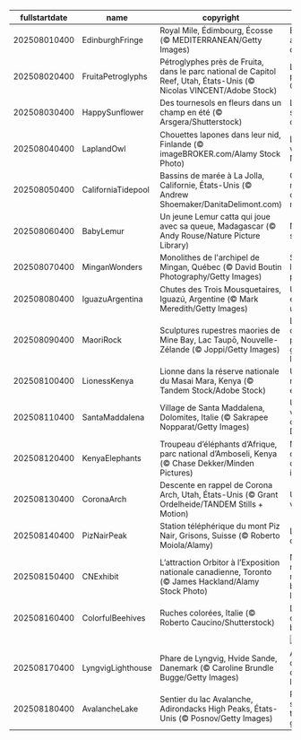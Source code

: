 |fullstartdate|name|copyright|title|image|
|--|--|--|--|--|
202508010400|EdinburghFringe|Royal Mile, Édimbourg, Écosse (© MEDITERRANEAN/Getty Images)|Bienvenue au Fringe d’Édimbourg!|![](/fr-CA/2025/08/202508010400EdinburghFringe.jpg)|
202508020400|FruitaPetroglyphs|Pétroglyphes près de Fruita, dans le parc national de Capitol Reef, Utah, États-Unis (© Nicolas VINCENT/Adobe Stock)|Les pierres parlent à Capitol Reef|![](/fr-CA/2025/08/202508020400FruitaPetroglyphs.jpg)|
202508030400|HappySunflower|Des tournesols en fleurs dans un champ en été (© Arsgera/Shutterstock)|Les petits soleils des champs|![](/fr-CA/2025/08/202508030400HappySunflower.jpg)|
202508040400|LaplandOwl|Chouettes lapones dans leur nid, Finlande (© imageBROKER.com/Alamy Stock Photo)|La sagesse venue du Nord|![](/fr-CA/2025/08/202508040400LaplandOwl.jpg)|
202508050400|CaliforniaTidepool|Bassins de marée à La Jolla, Californie, États-Unis (© Andrew Shoemaker/DanitaDelimont.com)|Quand la mer façonne des mondes miniatures|![](/fr-CA/2025/08/202508050400CaliforniaTidepool.jpg)|
202508060400|BabyLemur|Un jeune Lemur catta qui joue avec sa queue, Madagascar (© Andy Rouse/Nature Picture Library)|Naître, jouer, survivre|![](/fr-CA/2025/08/202508060400BabyLemur.jpg)|
202508070400|MinganWonders|Monolithes de l'archipel de Mingan, Québec (© David Boutin Photography/Getty Images)|Sculptés par le temps qui passe|![](/fr-CA/2025/08/202508070400MinganWonders.jpg)|
202508080400|IguazuArgentina|Chutes des Trois Mousquetaires, Iguazú, Argentine (© Mark Meredith/Getty Images)|Un pour tous et tous pour un!|![](/fr-CA/2025/08/202508080400IguazuArgentina.jpg)|
202508090400|MaoriRock|Sculptures rupestres maories de Mine Bay, Lac Taupō, Nouvelle-Zélande (© Joppi/Getty Images)|La mémoire des premiers peuples gravée dans la roche|![](/fr-CA/2025/08/202508090400MaoriRock.jpg)|
202508100400|LionessKenya|Lionne dans la réserve nationale du Masai Mara, Kenya (© Tandem Stock/Adobe Stock)|Un rugissement en sursis|![](/fr-CA/2025/08/202508100400LionessKenya.jpg)|
202508110400|SantaMaddalena|Village de Santa Maddalena, Dolomites, Italie (© Sakrapee Nopparat/Getty Images)|Un tableau vivant au cœur des Dolomites|![](/fr-CA/2025/08/202508110400SantaMaddalena.jpg)|
202508120400|KenyaElephants|Troupeau d’éléphants d’Afrique, parc national d’Amboseli, Kenya (© Chase Dekker/Minden Pictures)|Mémoire d’éléphant, cœur immense|![](/fr-CA/2025/08/202508120400KenyaElephants.jpg)|
202508130400|CoronaArch|Descente en rappel de Corona Arch, Utah, États-Unis (© Grant Ordelheide/TANDEM Stills + Motion)|Une fenêtre vers l’infini|![](/fr-CA/2025/08/202508130400CoronaArch.jpg)|
202508140400|PizNairPeak|Station téléphérique du mont Piz Nair, Grisons, Suisse (© Roberto Moiola/Alamy)|Le sommet des Grisons|![](/fr-CA/2025/08/202508140400PizNairPeak.jpg)|
202508150400|CNExhibit|L’attraction Orbitor à l’Exposition nationale canadienne, Toronto (© James Hackland/Alamy Stock Photo)|Manèges, musique et magie : bienvenue à l’Ex!|![](/fr-CA/2025/08/202508150400CNExhibit.jpg)|
202508160400|ColorfulBeehives|Ruches colorées, Italie (© Roberto Caucino/Shutterstock)|Des ruches qui font le buzzzzzz!|![](/fr-CA/2025/08/202508160400ColorfulBeehives.jpg)|
||||![](/fr-CA/2025/08/.jpg)|
202508170400|LyngvigLighthouse|Phare de Lyngvig, Hvide Sande, Danemark (© Caroline Brundle Bugge/Getty Images)|Au rythme des phares, d’un océan à l’autre|![](/fr-CA/2025/08/202508170400LyngvigLighthouse.jpg)|
202508180400|AvalancheLake|Sentier du lac Avalanche, Adirondacks High Peaks, États-Unis (© Posnov/Getty Images)|Randonnée sauvage en terre glaciaire|![](/fr-CA/2025/08/202508180400AvalancheLake.jpg)|
